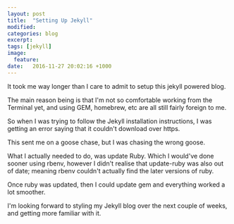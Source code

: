 ```yaml
---
layout: post
title:  "Setting Up Jekyll"
modified:
categories: blog
excerpt:
tags: [jekyll]
image:
  feature:
date:   2016-11-27 20:02:16 +1000
---
```

It took me way longer than I care to admit to setup this jekyll powered blog.

The main reason being is that I'm not so comfortable working from the Terminal yet, and using GEM, homebrew, etc are all still fairly foreign to me.

So when I was trying to follow the Jekyll installation instructions, I was getting an error saying that it couldn't download over https.

This sent me on a goose chase, but I was chasing the wrong goose.

What I actually needed to do, was update Ruby. Which I would've done sooner using rbenv, however I didn't realise that update-ruby was also out of date; meaning rbenv couldn't actually find the later versions of ruby.

Once ruby was updated, then I could update gem and everything worked a lot smoother.

I'm looking forward to styling my Jekyll blog over the next couple of weeks, and getting more familiar with it.

